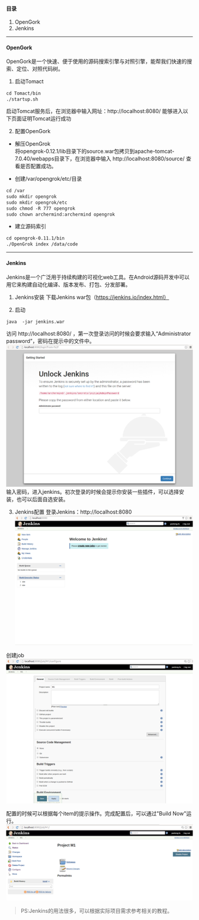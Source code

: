 #### 目录
1. OpenGork
2. Jenkins
----
#### OpenGork
OpenGork是一个快速、便于使用的源码搜索引擎与对照引擎，能帮我们快速的搜索、定位、对照代码树。
1. 启动Tomact
```
cd Tomact/bin
./startup.sh
```
启动Tomcat服务后，在浏览器中输入网址：http://localhost:8080/ 能够进入以下页面证明Tomcat运行成功

2. 配置OpenGork
- 解压OpenGrok  
将opengrok-0.12.1/lib目录下的source.war包拷贝到apache-tomcat-7.0.40/webapps目录下，在浏览器中输入 http://localhost:8080/source/ 查看是否配置成功。

- 创建/var/opengrok/etc/目录
```
cd /var
sudo mkdir opengrok
sudo mkdir opengrok/etc
sudo chmod -R 777 opengrok
sudo chown archermind:archermind opengrok
```
- 建立源码索引
```
cd opengrok-0.11.1/bin
./OpenGrok index /data/code
```


---
#### Jenkins
Jenkins是一个广泛用于持续构建的可视化web工具。在Android源码开发中可以用它来构建自动化编译、版本发布、打包、分发部署。
1. Jenkins安装
下载Jenkins war包（https://jenkins.io/index.html）

2. 启动
```
java  -jar jenkins.war
```
访问 http://localhost:8080/ ，第一次登录访问的时候会要求输入“Administrator password”，密码在提示中的文件中。
![](./misc/images/jenkins-first-visit.png)
输入密码，进入jenkins。初次登录的时候会提示你安装一些插件，可以选择安装，也可以后面自选安装。

3. Jenkins配置
登录Jenkins：http://localhost:8080  
![](./misc/images/jenkins-home.png)

创建job
![](./misc/images/jenkins-job-configure.png)

配置的时候可以根据每个item的提示操作。完成配置后，可以通过"Build Now"运行。
![](./misc/images/jenkins-job-run.png)

> PS:Jenkins的用法很多，可以根据实际项目需求参考相关的教程。
